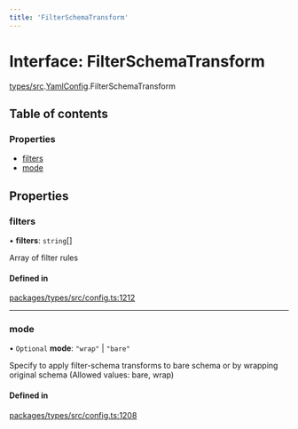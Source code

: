```yaml
---
title: 'FilterSchemaTransform'
---
```


# Interface: FilterSchemaTransform

[types/src](../modules/types_src).[YamlConfig](../modules/types_src.YamlConfig).FilterSchemaTransform

## Table of contents

### Properties

- [filters](types_src.YamlConfig.FilterSchemaTransform#filters)
- [mode](types_src.YamlConfig.FilterSchemaTransform#mode)

## Properties

### filters

• **filters**: `string`[]

Array of filter rules

#### Defined in

[packages/types/src/config.ts:1212](https://github.com/Urigo/graphql-mesh/blob/master/packages/types/src/config.ts#L1212)

___

### mode

• `Optional` **mode**: ``"wrap"`` \| ``"bare"``

Specify to apply filter-schema transforms to bare schema or by wrapping original schema (Allowed values: bare, wrap)

#### Defined in

[packages/types/src/config.ts:1208](https://github.com/Urigo/graphql-mesh/blob/master/packages/types/src/config.ts#L1208)
